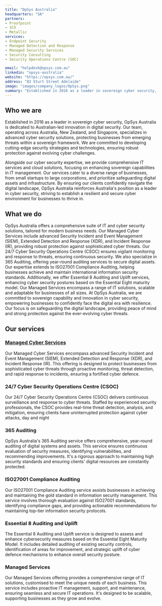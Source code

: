 ```yaml
---
title: "OpSys Australia"
headquarters: "SA"               
partners:                       
- Proofpoint
- 3CX
- Metallic
services:                    
- Endpoint Security
- Managed Detection and Response
- Managed Security Services
- Security Consulting
- Security Operations Centre (SOC)

email: "helpdesk@opsys.com.au"
linkedin: "opsys-australia"
website: "https://opsys.com.au/"
address: "83 Sturt Street Adelaide"
image: "images/company_logos/OpSys.png"
summary: "Established in 2016 as a leader in sovereign cyber security, OpSys Australia is dedicated to Australian-led innovation in digital security. Our team, operating across Australia, New Zealand, and Singapore, specialises in advanced cyber security solutions, protecting businesses from emerging threats within a sovereign framework. We are committed to developing cutting-edge security strategies and technologies, ensuring robust protection against evolving cyber challenges."
---
```

## Who we are                     

Established in 2016 as a leader in sovereign cyber security, OpSys Australia is dedicated to Australian-led innovation in digital security. Our team, operating across Australia, New Zealand, and Singapore, specializes in advanced cyber security solutions, protecting businesses from emerging threats within a sovereign framework. We are committed to developing cutting-edge security strategies and technologies, ensuring robust protection against evolving cyber challenges.

Alongside our cyber security expertise, we provide comprehensive IT services and cloud solutions, focusing on enhancing sovereign capabilities in IT management. Our services cater to a diverse range of businesses, from small startups to large corporations, and prioritize safeguarding digital assets and infrastructure. By ensuring our clients confidently navigate the digital landscape, OpSys Australia reinforces Australia's position as a leader in cyber security, striving to establish a resilient and secure cyber environment for businesses to thrive in.

## What we do

OpSys Australia offers a comprehensive suite of IT and cyber security solutions, tailored for modern business needs. Our Managed Cyber Services include advanced Security Incident and Event Management (SIEM), Extended Detection and Response (XDR), and Incident Response (IR), providing robust protection against sophisticated cyber threats. Our 24/7 Cyber Security Operations Centre (CSOC) ensures vigilant monitoring and response to threats, ensuring continuous security. We also specialize in 365 Auditing, offering year-round auditing services to secure digital assets. Our expertise extends to ISO27001 Compliance Auditing, helping businesses achieve and maintain international information security standards. Additionally, we offer Essential 8 Auditing and Uplift services, enhancing cyber security postures based on the Essential Eight maturity model. Our Managed Services encompass a range of IT solutions, scalable and adaptable for businesses of all sizes. At OpSys Australia, we are committed to sovereign capability and innovation in cyber security, empowering businesses to confidently face the digital era with resilience. Our focus is on safeguarding the digital landscape, providing peace of mind and strong protection against the ever-evolving cyber threats.


## Our services

### [Managed Cyber Services](https://opsys.com.au/cybersecurity-services/)

Our Managed Cyber Services encompass advanced Security Incident and Event Management (SIEM), Extended Detection and Response (XDR), and Incident Response (IR). This offering is designed to protect businesses from sophisticated cyber threats through proactive monitoring, threat detection, and rapid response to incidents, ensuring a fortified cyber defence.

### 24/7 Cyber Security Operations Centre (CSOC)

Our 24/7 Cyber Security Operations Centre (CSOC) delivers continuous surveillance and response to cyber threats. Staffed by experienced security professionals, the CSOC provides real-time threat detection, analysis, and mitigation, ensuring clients have uninterrupted protection against cyber attacks, day and night

### 365 Auditing

OpSys Australia's 365 Auditing service offers comprehensive, year-round auditing of digital systems and assets. This service ensures continuous evaluation of security measures, identifying vulnerabilities, and recommending improvements. It's a rigorous approach to maintaining high security standards and ensuring clients' digital resources are constantly protected.

### ISO27001 Compliance Auditing

Our ISO27001 Compliance Auditing service assists businesses in achieving and maintaining the gold standard in information security management. This service involves thorough evaluation against ISO27001 standards, identifying compliance gaps, and providing actionable recommendations for maintaining top-tier information security protocols.

### Essential 8 Auditing and Uplift

The Essential 8 Auditing and Uplift service is designed to assess and enhance cybersecurity measures based on the Essential Eight Maturity Model. It includes detailed auditing of existing security controls, identification of areas for improvement, and strategic uplift of cyber defence mechanisms to enhance overall security posture.

### Managed Services

 Our Managed Services offering provides a comprehensive range of IT solutions, customised to meet the unique needs of each business. This service includes proactive IT management, support, and maintenance, ensuring seamless and secure IT operations. It's designed to be scalable, supporting businesses as they grow and evolve.
